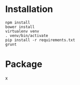 Installation
============

```
npm install
bower install
virtualenv venv
. venv/bin/activate
pip install -r requirements.txt
grunt
```



Package
=======

x